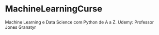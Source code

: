 # MachineLearningCurse
Machine Learning e Data Science com Python de A a Z. Udemy: Professor Jones Granatyr
